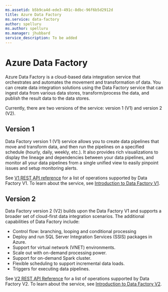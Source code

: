 ```yaml
---
ms.assetid: b5b9ca4d-ede3-491c-8dbc-96f6b5d2912d
title: Azure Data Factory
ms.service: data-factory
author: spelluru
ms.author: spelluru
ms.manager: jhubbard
service_description: To be added
---
```



# Azure Data Factory 
Azure Data Factory is a cloud-based data integration service that orchestrates and automates the movement and transformation of data. You can create data integration solutions using the Data Factory service that can ingest data from various data stores, transform/process the data, and publish the result data to the data stores. 

Currently, there are two versions of the service: version 1 (V1) and version 2 (V2).

## Version 1 
Data Factory version 1 (V1) service allows you to create data pipelines that move and transform data, and then run the pipelines on a specified schedule (hourly, daily, weekly, etc.). It also provides rich visualizations to display the lineage and dependencies between your data pipelines, and monitor all your data pipelines from a single unified view to easily pinpoint issues and setup monitoring alerts.

See [V1 REST API reference](v1.md) for a list of operations supported by Data Factory V1. To learn about the service, see [Introduction to Data Factory V1](https://azure.microsoft.com/documentation/services/data-factory/v1/data-factory-introduction/). 

## Version 2
Data Factory version 2 (V2) builds upon the Data Factory V1 and supports a broader set of cloud-first data integration scenarios. The additional capabilities of Data Factory include: 

- Control flow: branching, looping and conditional processing
- Deploy and run SQL Server Integration Services (SSIS) packages in Azure.
- Support for virtual network (VNET) environments. 
- Scale out with on-demand processing power.
- Support for on-demand Spark cluster.
- Flexible scheduling to support incremental data loads. 
- Triggers for executing data pipelines.  

See [V2 REST API Reference](v2.md) for a list of operations supported by Data Factory V2. To learn about the service, see [Introduction to Data Factory V2](https://azure.microsoft.com/documentation/services/data-factory/introduction/).
